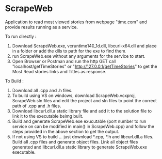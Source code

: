 # ScrapeWeb
Application to read most viewed stories from webpage "time.com" and provide results running as a service.

To run directly :
1. Download ScrapeWeb.exe, vcruntime140_1d.dll, libcurl-x64.dll and place in a folder or add the dlls to path for the exe to find them.
2. run ScrapeWeb.exe without any arguments for the service to start.
3. Open Browser or Postman and run the http GET call "localhost/getTimeStories" or "http://127.0.0.1/getTimeStories" to get the Most Read stories links and Titles as response.

To Build :
1. Download all .cpp and .h files.
2. To build using VS on windows, download ScrapeWeb.vcxproj, ScrapeWeb.sln files and edit the project and sln files to point the correct path of .cpp and .h files.
3. Download libcurl.dll.a static library file and add it to the solution file to link it to the executable beimg built.
4. Build and generate ScrapeWeb.exe exucutable (port number to run service on can be modified in main() in ScrapeWeb.cpp) and follow the steps provided in the above section to get the output.
5. If not using VS to build ... just download *.cpp, *.h and libcurl.dll.a files.
   Build all .cpp files and generate object files. Link all object files generated and libcurl.dll.a static library to generate ScrapeWeb.exe executable.

